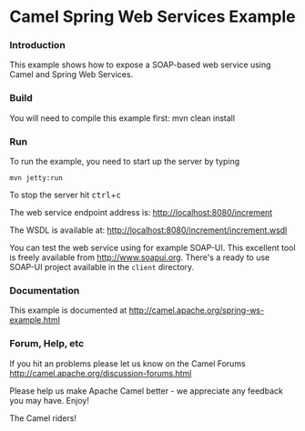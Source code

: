 # Camel Spring Web Services Example

### Introduction
This example shows how to expose a SOAP-based web service using Camel and Spring Web Services.

### Build
You will need to compile this example first:
  mvn clean install

### Run
To run the example, you need to start up the server by typing

	mvn jetty:run

To stop the server hit <kbd>ctrl</kbd>+<kbd>c</kbd>


The web service endpoint address is:
  <http://localhost:8080/increment>

The WSDL is available at:
  <http://localhost:8080/increment/increment.wsdl>


You can test the web service using for example SOAP-UI. This excellent tool is freely available from http://www.soapui.org.
There's a ready to use SOAP-UI project available in the `client` directory.

### Documentation
This example is documented at <http://camel.apache.org/spring-ws-example.html>

### Forum, Help, etc

If you hit an problems please let us know on the Camel Forums
	<http://camel.apache.org/discussion-forums.html>

Please help us make Apache Camel better - we appreciate any feedback you may
have.  Enjoy!



The Camel riders!
